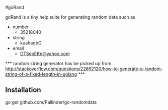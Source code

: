 #goRand 

goRand is a tiny help suite for generating random data such as

* number 
   * 35218040
* string 
   * kuahaqbG
* email
   * DTSeoEKn@yahoo.com

*** random string generator has be picked up from http://stackoverflow.com/questions/22892120/how-to-generate-a-random-string-of-a-fixed-length-in-golang ***

## Installation

go get github.com/Pallinder/go-randomdata

